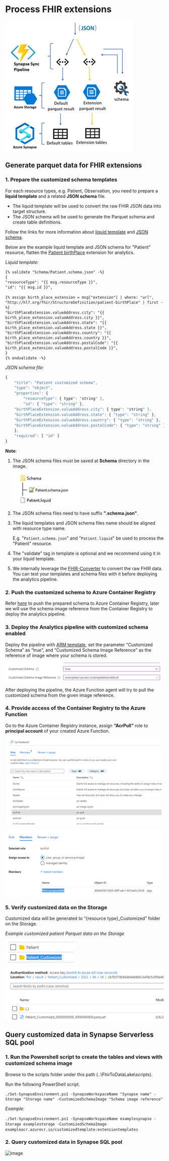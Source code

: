 # Process FHIR extensions  

 ![image](./assets/ProcessExtensions.png)

## Generate parquet data for FHIR extensions

### 1.	Prepare the customized schema templates
For each resource types, e.g. Patient, Observation, you need to prepare a **liquid template** and a related **JSON schema** file. 

- The liquid template will be used to convert the raw FHIR JSON data into target structure.
- The JSON schema will be used to generate the Parquet schema and create table definitions.

Follow the links for more information about [liquid template](http://dotliquidmarkup.org/) and [JSON schema](https://json-schema.org/learn/getting-started-step-by-step).

Below are the example liquid template and JSON schema for "Patient" resource, flatten the [Patient birthPlace](https://build.fhir.org/extension-patient-birthplace.html) extension for analytics.

_Liquid template:_
```liquid
{% validate "Schema/Patient.schema.json" -%}
{
"resourceType": "{{ msg.resourceType }}",
"id": "{{ msg.id }}",

{% assign birth_place_extension = msg["extension"] | where: "url", "http://hl7.org/fhir/StructureDefinition/patient-birthPlace" | first -%}
"birthPlaceExtension.valueAddress.city": "{{ birth_place_extension.valueAddress.city }}",
"birthPlaceExtension.valueAddress.state": "{{ birth_place_extension.valueAddress.state }}",
"birthPlaceExtension.valueAddress.country": "{{ birth_place_extension.valueAddress.country }}",
"birthPlaceExtension.valueAddress.postalCode": "{{ birth_place_extension.valueAddress.postalCode }}",
}
{% endvalidate -%}

```

_JSON schema file:_

```javascript
{
    "title": "Patient customized schema",
    "type": "object",
    "properties": {
        "resourceType": { type": "string" },
        "id": { "type": "string" },
	"birthPlaceExtension.valueAddress.city": { type": "string" },
	"birthPlaceExtension.valueAddress.state": { "type": "string" },
	"birthPlaceExtension.valueAddress.country": { "type": "string" },
	"birthPlaceExtension.valueAddress.postalCode": { "type": "string" }
    },
    "required": [ "id" ]
}
```

**Note**:
1. The JSON schema files must be saved at **Schema** directory in the image.
	 
	 ![image](./assets/LiquidDirectory.png)

2. The JSON schema files need to have suffix **".schema.json"**.

3. The liquid templates and JSON schema files name should be aligned with resource type name. 
   
    E.g. "```Patient.schema.json```" and "```Patient.liquid```" be used to process the "Patient" resource.

4. The "validate" tag in template is optional and we recommend using it in your liquid template.
5. We internally leverage the [FHIR-Converter](https://github.com/microsoft/FHIR-Converter) to convert the raw FHIR data. You can test your templates and schema files with it before deploying the analytics pipeline.

### 2.	Push the customized schema to Azure Container Registry
Refer [here](https://github.com/microsoft/FHIR-Converter/blob/main/docs/TemplateManagementCLI.md) to push the prepared schema to Azure Container Registry, later we will use the schema image reference from the Container Registry to deploy the analytics pipeline.

### 3.	Deploy the Analytics pipeline with customized schema enabled
Deploy the pipeline with [ARM template](https://github.com/microsoft/FHIR-Analytics-Pipelines/blob/main/FhirToDataLake/deploy/templates/FhirSynapsePipelineTemplate.json), set the parameter “Customized Schema” as “true”, and “Customized Schema Image Reference” as the reference of image where your schema is stored.

 ![image](./assets/DeploymentTemplate.png)

After deploying the pipeline, the Azure Function agent will try to pull the customized schema from the given image reference.

### 4.	Provide access of the Container Registry to the Azure Function
Go to the Azure Container Registry instance, assign **“AcrPull”** role to **principal account** of your created Azure Function.
 
 ![image](./assets/AccessRole.png)

 ![image](./assets/AssignAccess.png)


### 5.	Verify customized data on the Storage

Customized data will be generated to “{resource type}_Customized” folder on the Storage.

_Example customized patient Parquet data on the Storage_

 ![image](./assets/ExampleParquetData.png)

 ![image](./assets/ExampleParquetData2.png)

## Query customized data in Synapse Serverless SQL pool

### 1.	Run the Powershell script to create the tables and views with customized schema image

Browse to the scripts folder under this path (..\FhirToDataLake\scripts).

Run the following PowerShell script.

```
./Set-SynapseEnvironment.ps1 -SynapseWorkspaceName "Synapse name" -Storage "Storage name" -CustomizedSchemaImage "Schema image reference"
```

_Example:_

```./Set-SynapseEnvironment.ps1 -SynapseWorkspaceName examplesynapse -Storage examplestorage -CustomizedSchemaImage exampleacr.azurecr.io/customizedtemplate:extensiontemplates```

### 2.	Query customized data in Synapse SQL pool

 ![image](./assets/QuerySynapsePool.png)
